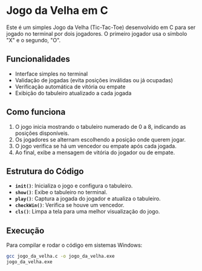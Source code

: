 # Jogo da Velha em C

Este é um simples Jogo da Velha (Tic-Tac-Toe) desenvolvido em C para ser jogado no terminal por dois jogadores. O primeiro jogador usa o símbolo "X" e o segundo, "O".

## Funcionalidades
- Interface simples no terminal
- Validação de jogadas (evita posições inválidas ou já ocupadas)
- Verificação automática de vitória ou empate
- Exibição do tabuleiro atualizado a cada jogada

## Como funciona
1. O jogo inicia mostrando o tabuleiro numerado de 0 a 8, indicando as posições disponíveis.
2. Os jogadores se alternam escolhendo a posição onde querem jogar.
3. O jogo verifica se há um vencedor ou empate após cada jogada.
4. Ao final, exibe a mensagem de vitória do jogador ou de empate.

## Estrutura do Código

- **`init()`**: Inicializa o jogo e configura o tabuleiro.
- **`show()`**: Exibe o tabuleiro no terminal.
- **`play()`**: Captura a jogada do jogador e atualiza o tabuleiro.
- **`checkWin()`**: Verifica se houve um vencedor.
- **`cls()`**: Limpa a tela para uma melhor visualização do jogo.

## Execução
Para compilar e rodar o código em sistemas Windows:
```sh
gcc jogo_da_velha.c -o jogo_da_velha.exe
jogo_da_velha.exe
